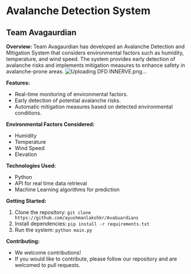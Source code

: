 # Avalanche Detection System

## Team Avagaurdian

**Overview:**
Team Avagaurdian has developed an Avalanche Detection and Mitigation System that considers environmental factors such as humidity, temperature, and wind speed. The system provides early detection of avalanche risks and implements mitigation measures to enhance safety in avalanche-prone areas.
![Uploading DFD INNERVE.png…]()

**Features:**
- Real-time monitoring of environmental factors.
- Early detection of potential avalanche risks.
- Automatic mitigation measures based on detected environmental conditions.

**Environmental Factors Considered:**
- Humidity
- Temperature
- Wind Speed
- Elevation

**Technologies Used:**
- Python
- API for real time data retrieval
- Machine Learning algorithms for prediction

**Getting Started:**
1. Clone the repository: `git clone https://github.com/ayushmanlakshkr/AvaGuardians`
2. Install dependencies: `pip install -r requirements.txt`
3. Run the system: `python main.py`



**Contributing:**
- We welcome contributions!
- If you would like to contribute, please follow our repository and are welcomed to pull requests.

